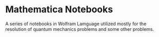# Mathematica Notebooks

A series of notebooks in Wolfram Lamguage utilized mostly for the resolution of quantum mechanics problems and some other problems.
